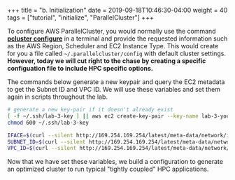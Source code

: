 +++
title = "b. Initialization"
date = 2019-09-18T10:46:30-04:00
weight = 40
tags = ["tutorial", "initialize", "ParallelCluster"]
+++


To configure AWS ParallelCluster, you would normally use the command
[**pcluster
configure**](https://docs.aws.amazon.com/parallelcluster/latest/ug/getting-started-configuring-parallelcluster.html)
in a terminal and provide the requested information such as the AWS
Region, Scheduler and EC2 Instance Type. This would create for you a file called `~/.parallelcluster/config` with default cluster settings. **However, today we will cut right to the chase by creating a specific configuation file to include HPC specific options.**

The commands below generate a new keypair and query the EC2 metadata to get the Subnet ID and VPC ID. We will use these variables and set them again in scripts throughout the lab. 

```bash
# generate a new key-pair if it doesn't already exist
[ -f ~/.ssh/lab-3-key ] || aws ec2 create-key-pair --key-name lab-3-your-key --query KeyMaterial --output text > ~/.ssh/lab-3-key
chmod 600 ~/.ssh/lab-3-key

IFACE=$(curl --silent http://169.254.169.254/latest/meta-data/network/interfaces/macs/)
SUBNET_ID=$(curl --silent http://169.254.169.254/latest/meta-data/network/interfaces/macs/${IFACE}/subnet-id)
VPC_ID=$(curl --silent http://169.254.169.254/latest/meta-data/network/interfaces/macs/${IFACE}/vpc-id)

```

Now that we have set these variables, we build a 
configuration to generate an optimized cluster to run typical "tightly
coupled" HPC applications. 

